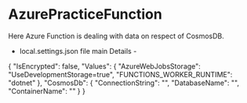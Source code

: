 # AzurePracticeFunction

Here Azure Function is dealing with data on respect of CosmosDB.

* local.settings.json file main Details -  

 {
  "IsEncrypted": false,
  "Values": {
    "AzureWebJobsStorage": "UseDevelopmentStorage=true",
    "FUNCTIONS_WORKER_RUNTIME": "dotnet"
  },
  "CosmosDb": {
    "ConnectionString": "",
    "DatabaseName": "",
    "ContainerName": ""
  }
}
